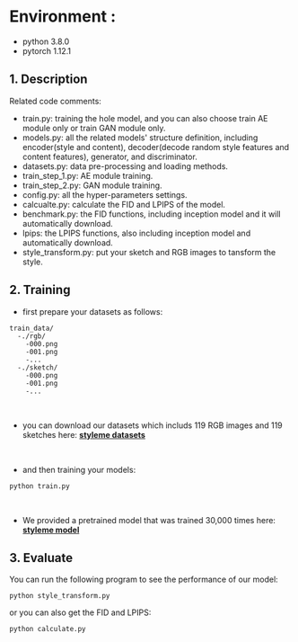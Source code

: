 # Environment :
- python 3.8.0
- pytorch 1.12.1

## 1. Description
Related code comments:

* train.py: training the hole model, and you can also choose train AE module only or train GAN module only.
* models.py: all the related models' structure definition, including encoder(style and content), decoder(decode random style features and content features), generator, and discriminator.
* datasets.py: data pre-processing and loading methods.
* train_step_1.py: AE module training.
* train_step_2.py: GAN module training.
* config.py: all the hyper-parameters settings.
* calcualte.py: calculate the FID and LPIPS of the model.
* benchmark.py: the FID functions, including inception model and it will automatically download.
* lpips: the LPIPS functions, also including inception model and automatically download.
* style_transform.py: put your sketch and RGB images to tansform the style.


## 2. Training

- first prepare your datasets as follows:

```
train_data/
  -./rgb/
    -000.png
    -001.png
    -...
  -./sketch/
    -000.png
    -001.png
    -...
```

<br>

- you can download our datasets which includs 119 RGB images and 119 sketches here: [**styleme datasets**](https://drive.google.com/drive/folders/1UycahUifPoc0n6pyP92bWC07BlJETwRR)


<br>

- and then training your models:

```
python train.py 
```

<br>

- We provided a pretrained model that was trained 30,000 times here: [**styleme model**](https://drive.google.com/drive/folders/1JHmDdsV6OS0sf6v-OhwkpbkDPn7Co2HW)

## 3. Evaluate

You can run the following program to see the performance of our model:

```
python style_transform.py 
```

or you can also get the FID and LPIPS:

```
python calculate.py 
```
